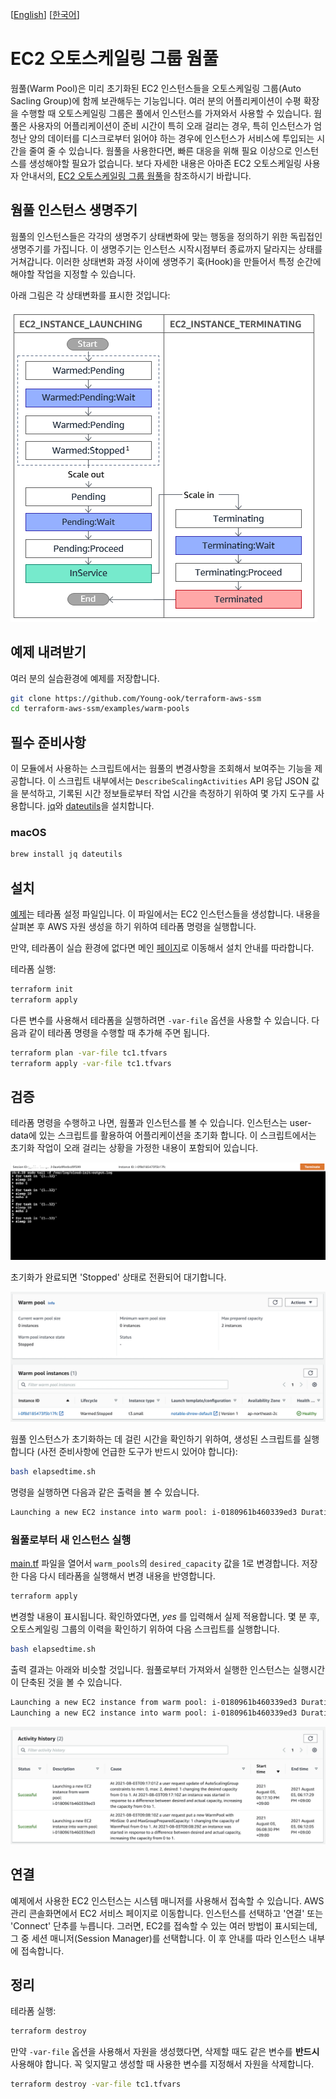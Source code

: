 [[English](README.md)] [[한국어](README.ko.md)]

# EC2 오토스케일링 그룹 웜풀
웜풀(Warm Pool)은 미리 초기화된 EC2 인스턴스들을 오토스케일링 그룹(Auto Sacling Group)에 함께 보관해두는 기능입니다. 여러 분의 어플리케이션이 수평 확장을 수행할 때 오토스케일링 그룹은 풀에서 인스턴스를 가져와서 사용할 수 있습니다. 웜풀은 사용자의 어플리케이션이 준비 시간이 특히 오래 걸리는 경우, 특히 인스턴스가 엄청난 양의 데이터를 디스크로부터 읽어야 하는 경우에 인스턴스가 서비스에 투입되는 시간을 줄여 줄 수 있습니다. 웜풀을 사용한다면, 빠른 대응을 위해 필요 이상으로 인스턴스를 생성해야할 필요가 없습니다. 보다 자세한 내용은 아마존 EC2 오토스케일링 사용자 안내서의, [EC2 오토스케일링 그룹 웜풀](https://docs.aws.amazon.com/autoscaling/ec2/userguide/ec2-auto-scaling-warm-pools.html)을 참조하시기 바랍니다.

## 웜풀 인스턴스 생명주기
웜풀의 인스턴스들은 각각의 생명주기 상태변화에 맞는 행동을 정의하기 위한 독립접인 생명주기를 가집니다. 이 생명주기는 인스턴스 시작시점부터 종료까지 달라지는 상태를 거쳐갑니다. 이러한 상태변화 과정 사이에 생명주기 훅(Hook)을 만들어서 특정 순간에 해야할 작업을 지정할 수 있습니다.

아래 그림은 각 상태변화를 표시한 것입니다:

![aws-asg-wp-lifecycle](../../images/aws-asg-wp-lifecycle.png)

## 예제 내려받기
여러 분의 실습환경에 예제를 저장합니다.
```sh
git clone https://github.com/Young-ook/terraform-aws-ssm
cd terraform-aws-ssm/examples/warm-pools
```

## 필수 준비사항
이 모듈에서 사용하는 스크립트에서는 웜풀의 변경사항을 조회해서 보여주는 기능을 제공합니다. 이 스크립트 내부에서는 `DescribeScalingActivities` API 응답 JSON 값을 분석하고, 기록된 시간 정보들로부터 작업 시간을 측정하기 위하여 몇 가지 도구를 사용합니다. [jq](https://stedolan.github.io/jq/download/)와 [dateutils](http://www.fresse.org/dateutils/)을 설치합니다.

### macOS
```sh
brew install jq dateutils
```

## 설치
[예제](https://github.com/Young-ook/terraform-aws-ssm/blob/main/examples/warm-pools/main.tf)는 테라폼 설정 파일입니다. 이 파일에서는 EC2 인스턴스들을 생성합니다. 내용을 살펴본 후 AWS 자원 생성을 하기 위하여 테라폼 명령을 실행합니다.

만약, 테라폼이 실습 환경에 없다면 메인 [페이지](https://github.com/Young-ook/terraform-aws-ssm)로 이동해서 설치 안내를 따라합니다.

테라폼 실행:
```sh
terraform init
terraform apply
```
다른 변수를 사용해서 테라폼을 실행하려면 `-var-file` 옵션을 사용할 수 있습니다. 다음과 같이 테라폼 명령을 수행할 때 추가해 주면 됩니다.
```sh
terraform plan -var-file tc1.tfvars
terraform apply -var-file tc1.tfvars
```

## 검증
테라폼 명령을 수행하고 나면, 웜풀과 인스턴스를 볼 수 있습니다. 인스턴스는 user-data에 있는 스크립트를 활용하여 어플리케이션을 초기화 합니다. 이 스크립트에서는 초기화 작업이 오래 걸리는 상황을 가정한 내용이 포함되어 있습니다.

![aws-asg-wp-init-instance](../../images/aws-asg-wp-init-instance.png)

초기화가 완료되면 'Stopped' 상태로 전환되어 대기합니다.

![aws-asg-wp-stopped](../../images/aws-asg-wp-stopped.png)

웜풀 인스턴스가 초기화하는 데 걸린 시간을 확인하기 위하여, 생성된 스크립트를 실행합니다 (사전 준비사항에 언급한 도구가 반드시 있어야 합니다):
```sh
bash elapsedtime.sh
```
명령을 실행하면 다음과 같은 출력을 볼 수 있습니다.
```sh
Launching a new EC2 instance into warm pool: i-0180961b460339ed3 Duration: 215s
```

### 웜풀로부터 새 인스턴스 실행
[main.tf](https://github.com/Young-ook/terraform-aws-ssm/blob/main/examples/warm-pools/main.tf) 파일을 열어서 `warm_pools`의 `desired_capacity` 값을 1로 변경합니다. 저장한 다음 다시 테라폼을 실행해서 변경 내용을 반영합니다.
```sh
terraform apply
```
변경할 내용이 표시됩니다. 확인하였다면, *yes* 를 입력해서 실제 적용합니다. 몇 분 후, 오토스케일링 그룹의 이력을 확인하기 위하여 다음 스크립트를 실행합니다.
```sh
bash elapsedtime.sh
```
출력 결과는 아래와 비슷할 것입니다. 웜풀로부터 가져와서 실행한 인스턴스는 실행시간이 단축된 것을 볼 수 있습니다.
```sh
Launching a new EC2 instance from warm pool: i-0180961b460339ed3 Duration: 19s
Launching a new EC2 instance into warm pool: i-0180961b460339ed3 Duration: 215s
```

![aws-asg-activity-history](../../images/aws-asg-activity-history.png)

## 연결
예제에서 사용한 EC2 인스턴스는 시스템 매니저를 사용해서 접속할 수 있습니다. AWS 관리 콘솔화면에서 EC2 서비스 페이지로 이동합니다. 인스턴스를 선택하고 '연결' 또는 'Connect' 단추를 누릅니다. 그러면, EC2를 접속할 수 있는 여러 방법이 표시되는데, 그 중 세션 매니저(Session Manager)를 선택합니다. 이 후 안내를 따라 인스턴스 내부에 접속합니다.

## 정리
테라폼 실행:
```sh
terraform destroy
```
만약 `-var-file` 옵션을 사용해서 자원을 생성했다면, 삭제할 때도 같은 변수를 **반드시** 사용해야 합니다. 꼭 잊지말고 생성할 때 사용한 변수를 지정해서 자원을 삭제합니다.
```sh
terraform destroy -var-file tc1.tfvars
```
